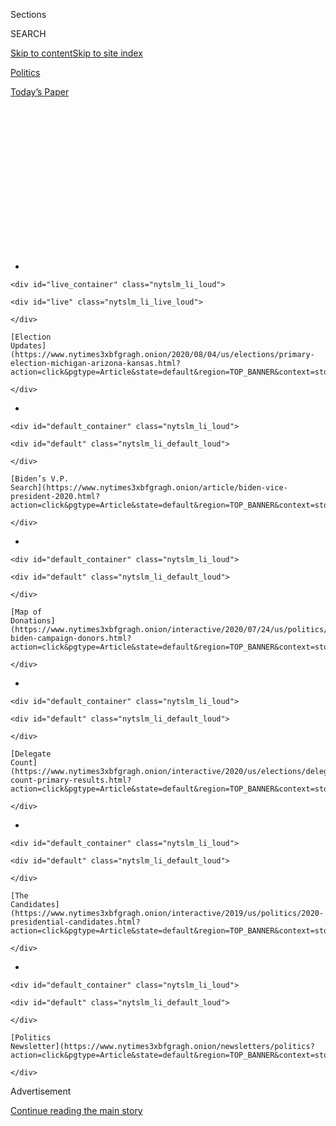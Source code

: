 <div id="app">

<div>

<div>

<div>

<div class="NYTAppHideMasthead css-1q2w90k e1suatyy0">

<div class="section css-ui9rw0 e1suatyy2">

<div class="css-eph4ug er09x8g0">

<div class="css-6n7j50">

</div>

<span class="css-1dv1kvn">Sections</span>

<div class="css-10488qs">

<span class="css-1dv1kvn">SEARCH</span>

</div>

[Skip to content](#site-content)[Skip to site
index](#site-index)

</div>

<div id="masthead-section-label" class="css-1wr3we4 eaxe0e00">

[Politics](https://www.nytimes3xbfgragh.onion/section/politics)

</div>

<div class="css-10698na e1huz5gh0">

</div>

</div>

<div id="masthead-bar-one" class="section hasLinks css-15hmgas e1csuq9d3">

<div class="css-uqyvli e1csuq9d0">

</div>

<div class="css-1uqjmks e1csuq9d1">

</div>

<div class="css-9e9ivx">

[](https://myaccount.nytimes3xbfgragh.onion/auth/login?response_type=cookie&client_id=vi)

</div>

<div class="css-1bvtpon e1csuq9d2">

[Today’s
Paper](https://www.nytimes3xbfgragh.onion/section/todayspaper)

</div>

</div>

</div>

</div>

<div data-aria-hidden="false">

<div id="site-content" data-role="main">

<div>

<div class="css-1aor85t" style="opacity:0.000000001;z-index:-1;visibility:hidden">

<div class="css-1hqnpie">

<div class="css-epjblv">

<span class="css-17xtcya">[Politics](/section/politics)</span><span class="css-x15j1o">|</span><span class="css-fwqvlz">‘I
Refuse Not to Be Heard’: Georgia in Uproar Over Voting
Meltdown</span>

</div>

<div class="css-k008qs">

<div class="css-1iwv8en">

<span class="css-18z7m18"></span>

<div>

</div>

</div>

<span class="css-1n6z4y">https://nyti.ms/2XN8qA7</span>

<div class="css-1705lsu">

<div class="css-4xjgmj">

<div class="css-4skfbu" data-role="toolbar" data-aria-label="Social Media Share buttons, Save button, and Comments Panel with current comment count" data-testid="share-tools">

  - 
  - 
  - 
  - 
    
    <div class="css-6n7j50">
    
    </div>

  - 
  - 

</div>

</div>

</div>

</div>

</div>

</div>

<div id="NYT_TOP_BANNER_REGION" class="css-13pd83m">

<div>

<div id="styln-elections-notifications-menu" class="section interactive-content interactive-size-medium css-1edisqu">

<div class="css-17ih8de interactive-body">

<div class="nytslm_innerContainer" data-aria-live="polite">

<div class="nytslm_title">

</div>

  - 
    
    <div id="live_container" class="nytslm_li_loud">
    
    <div id="live" class="nytslm_li_live_loud">
    
    </div>
    
    [Election
    Updates](https://www.nytimes3xbfgragh.onion/2020/08/04/us/elections/primary-election-michigan-arizona-kansas.html?action=click&pgtype=Article&state=default&region=TOP_BANNER&context=storylines_menu)
    
    </div>

  - 
    
    <div id="default_container" class="nytslm_li_loud">
    
    <div id="default" class="nytslm_li_default_loud">
    
    </div>
    
    [Biden’s V.P.
    Search](https://www.nytimes3xbfgragh.onion/article/biden-vice-president-2020.html?action=click&pgtype=Article&state=default&region=TOP_BANNER&context=storylines_menu)
    
    </div>

  - 
    
    <div id="default_container" class="nytslm_li_loud">
    
    <div id="default" class="nytslm_li_default_loud">
    
    </div>
    
    [Map of
    Donations](https://www.nytimes3xbfgragh.onion/interactive/2020/07/24/us/politics/trump-biden-campaign-donors.html?action=click&pgtype=Article&state=default&region=TOP_BANNER&context=storylines_menu)
    
    </div>

  - 
    
    <div id="default_container" class="nytslm_li_loud">
    
    <div id="default" class="nytslm_li_default_loud">
    
    </div>
    
    [Delegate
    Count](https://www.nytimes3xbfgragh.onion/interactive/2020/us/elections/delegate-count-primary-results.html?action=click&pgtype=Article&state=default&region=TOP_BANNER&context=storylines_menu)
    
    </div>

  - 
    
    <div id="default_container" class="nytslm_li_loud">
    
    <div id="default" class="nytslm_li_default_loud">
    
    </div>
    
    [The
    Candidates](https://www.nytimes3xbfgragh.onion/interactive/2019/us/politics/2020-presidential-candidates.html?action=click&pgtype=Article&state=default&region=TOP_BANNER&context=storylines_menu)
    
    </div>

  - 
    
    <div id="default_container" class="nytslm_li_loud">
    
    <div id="default" class="nytslm_li_default_loud">
    
    </div>
    
    [Politics
    Newsletter](https://www.nytimes3xbfgragh.onion/newsletters/politics?action=click&pgtype=Article&state=default&region=TOP_BANNER&context=storylines_menu)
    
    </div>

</div>

</div>

</div>

</div>

</div>

<div id="top-wrapper" class="css-1sy8kpn">

<div id="top-slug" class="css-l9onyx">

Advertisement

</div>

[Continue reading the main
story](#after-top)

<div class="ad top-wrapper" style="text-align:center;height:100%;display:block;min-height:250px">

<div id="top" class="place-ad" data-position="top" data-size-key="top">

</div>

</div>

<div id="after-top">

</div>

</div>

<div>

<div id="sponsor-wrapper" class="css-1hyfx7x">

<div id="sponsor-slug" class="css-19vbshk">

Supported by

</div>

[Continue reading the main
story](#after-sponsor)

<div id="sponsor" class="ad sponsor-wrapper" style="text-align:center;height:100%;display:block">

</div>

<div id="after-sponsor">

</div>

</div>

<div class="css-186x18t">

</div>

<div class="css-ls6wgr ehdk2mb0">

# ‘I Refuse Not to Be Heard’: Georgia in Uproar Over Voting Meltdown

</div>

Long lines and malfunctioning voting machines marred statewide primary
elections in Georgia, renewing attention on voting rights there.

![<span class="css-16f3y1r e13ogyst0">After several polling locations
were closed, thousands of Georgia voters were sent to cast ballots at
Park Tavern, a restaurant in
Atlanta.</span><span class="css-cch8ym"><span class="css-1dv1kvn">Credit</span><span class="css-cnj6d5 e1z0qqy90" itemprop="copyrightHolder"><span class="css-1ly73wi e1tej78p0">Credit...</span><span>Audra
Melton for The New York
Times</span></span></span>](https://static01.graylady3jvrrxbe.onion/images/2020/06/09/us/politics/09voting-georgia2/09voting-georgia2-videoSixteenByNine3000-v2.jpg)

<div class="css-18e8msd">

<div class="css-vp77d3 epjyd6m0">

<div class="css-1baulvz">

By [<span class="css-1baulvz" itemprop="name">Richard
Fausset</span>](https://www.nytimes3xbfgragh.onion/by/richard-fausset),
[<span class="css-1baulvz" itemprop="name">Reid J.
Epstein</span>](https://www.nytimes3xbfgragh.onion/by/reid-j-epstein)
and [<span class="css-1baulvz last-byline" itemprop="name">Rick
Rojas</span>](https://www.nytimes3xbfgragh.onion/by/rick-rojas)

</div>

</div>

  - 
    
    <div class="css-ld3wwf e16638kd2">
    
    Published June 9, 2020Updated June 11,
    2020
    
    </div>

  - 
    
    <div class="css-4xjgmj">
    
    <div class="css-pvvomx" data-role="toolbar" data-aria-label="Social Media Share buttons, Save button, and Comments Panel with current comment count" data-testid="share-tools">
    
      - 
      - 
      - 
      - 
        
        <div class="css-6n7j50">
        
        </div>
    
      - 
      - 
    
    </div>
    
    </div>

</div>

</div>

<div class="section meteredContent css-1r7ky0e" name="articleBody" itemprop="articleBody">

<div class="css-1fanzo5 StoryBodyCompanionColumn">

<div class="css-53u6y8">

\[**Update**: [Jon Ossoff holds strong lead as Georgia waits for primary
results](https://www.nytimes3xbfgragh.onion/2020/06/10/us/politics/jon-ossoff-georgia-senate.html).\]

ATLANTA — [Georgia’s statewide primary elections on
Tuesday](https://www.nytimes3xbfgragh.onion/2020/06/10/us/politics/georgia-primary-election-voting.html)
were overwhelmed by a full-scale meltdown of new voting systems put in
place after widespread claims of voter suppression during the state’s
2018 governor’s election.

Scores of new state-ordered voting machines were reported to be missing
or malfunctioning, and hourslong lines materialized at [polling places
across
Georgia](https://www.nytimes3xbfgragh.onion/2020/06/11/podcasts/the-daily/georgia-general-election.html).

Some people gave up and left before casting a ballot, and concerns
spread that the problems would disenfranchise untold voters,
particularly African-Americans. Predominantly black areas experienced
some of the worst problems.

With Republican-leaning [Georgia emerging as a possible
battleground](https://www.nytimes3xbfgragh.onion/2020/06/09/us/politics/georgia-primary-election-senate-race-jon-ossoff.html)
in this year’s presidential election and home to two competitive Senate
races, the voting mess rattled Democratic officials and voters, with
some blaming the state’s Republican governor and secretary of state for
hastily instituting a new voting system without enough provisional
ballots in case the voting machines did not function.

</div>

</div>

<div class="css-1fanzo5 StoryBodyCompanionColumn">

<div class="css-53u6y8">

“It is a disaster that was preventable,” Stacey Abrams, the Democrat who
narrowly lost the disputed 2018 governor’s race, said in an interview
Tuesday afternoon. “It is emblematic of the deep systemic issues we have
here in Georgia. One of the reasons we are so insistent upon better
operations is that you can have good laws, but if you have incompetent
management and malfeasance, voters get hurt, and that’s what we see
happening in Georgia today.”

</div>

</div>

<div>

</div>

<div class="css-1fanzo5 StoryBodyCompanionColumn">

<div class="css-53u6y8">

Security experts had warned that there was not nearly enough time to
switch systems before the 2020 elections — especially amid the
coronavirus pandemic, which ravaged the state and scared away hundreds
of poll workers.

Georgia’s secretary of state, Brad Raffensperger, blamed local officials
in Fulton County, which includes most of the City of Atlanta, and said
there were few issues elsewhere, while by midafternoon counties outside
Atlanta had begun extending voting hours to account for time lost
tending to the new machines.

Fulton County kept all of its polling sites open for two extra hours,
until 9 p.m. Eastern. DeKalb County, just east of Fulton, kept seven
precincts open late, one until 10:10 p.m. And Chatham County, which
includes Savannah and is the state’s largest county outside greater
Atlanta, kept 35 [polling sites open until 9
p.m](https://cccdn.blob.core.windows.net/cdn/Files/Elections/Election%20Archive/2020/Press%20Release%20-%20Extend%20Poll%20Hours%20AUTHORIZED.pdf).

</div>

</div>

<div class="css-1fanzo5 StoryBodyCompanionColumn">

<div class="css-53u6y8">

Ballot counting proceeded slowly on Tuesday night, with people still in
line to vote in some places as the polls closed. No winners in major
races had been called as of midnight.

“We have 159 counties and, by and large, 150 counties have really done a
great job,” Mr. Raffensperger said. “We have one county that just stands
out with glaring failures, and that’s Fulton County, and unfortunately
that’s our largest
county.”

<div id="NYT_MAIN_CONTENT_1_REGION" class="css-9tf9ac">

<div>

<div id="styln-nfldraft-updates-block" class="section interactive-content interactive-size-medium css-1ftcdic">

<div class="css-17ih8de interactive-body">

<div id="styln-briefing-block" data-asset-id="">

<div class="briefing-block-header-section">

# [Latest Updates: 2020 Election](https://www.nytimes3xbfgragh.onion/2020/08/04/us/elections/primary-election-michigan-arizona-kansas.html?action=click&pgtype=Article&state=default&region=MAIN_CONTENT_1&context=storylines_live_updates)

<div class="briefing-block-ts">

Updated 2020-08-04T21:23:31.499Z

</div>

</div>

  - [Two G.O.P. Senate primaries offer — what else? — a test of loyalty
    to
    Trump.](https://www.nytimes3xbfgragh.onion/2020/08/04/us/elections/primary-election-michigan-arizona-kansas.html?action=click&pgtype=Article&state=default&region=MAIN_CONTENT_1&context=storylines_live_updates#link-3924dd44)
  - [President Trump is suddenly a big supporter of mail-in voting — in
    Florida.](https://www.nytimes3xbfgragh.onion/2020/08/04/us/elections/primary-election-michigan-arizona-kansas.html?action=click&pgtype=Article&state=default&region=MAIN_CONTENT_1&context=storylines_live_updates#link-32b39e33)
  - [Michigan’s primary election sees a surge in absentee
    voting.](https://www.nytimes3xbfgragh.onion/2020/08/04/us/elections/primary-election-michigan-arizona-kansas.html?action=click&pgtype=Article&state=default&region=MAIN_CONTENT_1&context=storylines_live_updates#link-ab1004d)

<div class="briefing-block-footer">

<div class="briefing-block-footer-meta">

[See more
updates](https://www.nytimes3xbfgragh.onion/2020/08/04/us/elections/primary-election-michigan-arizona-kansas.html?action=click&pgtype=Article&state=default&region=MAIN_CONTENT_1&context=storylines_live_updates)

</div>

</div>

</div>

</div>

</div>

</div>

</div>

Rick Barron, the Fulton County elections director, said the problems
were “mostly equipment issues, many caused by different training
challenges that we had.” He said Mr. Raffensberger “can’t wash his hands
of responsibility,” but added that trying to simultaneously conduct an
in-person election and a mail-voting one had stretched the county’s
resources.

The difficulties renewed public attention on voting rights in a state
where black citizens have long accused the white Republicans who control
the state’s government and elections of racially discriminatory voter
suppression.

While the worst problems were reported in greater Atlanta, no corner of
the state had a fully functional voting experience, officials said.
Nikema Williams, a state senator and the chairwoman of the Georgia
Democratic Party, said that by 7:10 a.m., she had 84 text messages
reporting polling sites that didn’t open, machines that didn’t arrive
and lines that stretched for
blocks.

</div>

</div>

<div class="audioFigureHeading">

<div class="css-1et479a">

![](https://static01.graylady3jvrrxbe.onion/images/2017/01/29/podcasts/the-daily-album-art/the-daily-album-art-articleInline-v2.jpg?quality=75&auto=webp&disable=upscale)

</div>

### Listen to ‘The Daily’: Georgia’s Election Meltdown

<span class="css-59o34k">Why the state’s troubled primary elections this
week may be a preview of graver battles coming in the general
election.</span>

</div>

<div class="css-qe9gm7">

<div>

<div class="css-1g7y0i5 e1drnplw0">

<div class="css-1ceswkc e1drnplw1">

</div>

<div class="css-f2fzwx e1drnplw2">

<div data-aria-labelledby="modal-title" data-role="region">

<div id="modal-title" class="css-mln36k">

transcript

</div>

<div class="css-pbq7ev">

</div>

<span>Back to The
Daily</span>

<div class="css-f6lhej">

<div class="css-1ialerq">

<div class="css-1701swk">

bars

</div>

<div>

<div class="css-1t7yl1y">

0:00/26:27

</div>

<div class="css-og85jy">

\-26:27

</div>

</div>

</div>

</div>

<div class="css-15fbio0">

<div class="css-1p4nyns">

transcript

## Listen to ‘The Daily’: Georgia’s Election Meltdown

### Hosted by Michael Barbaro and Caitlin Dickerson; produced by Eric Krupke, Alexandra Leigh Young, Robert Jimison and Stella Tan; with help from Sydney Harper; and edited by M.J. Davis Lin

#### Why the state’s troubled primary elections this week may be a preview of graver battles coming in the general election.

</div>

  - caitlin dickerson  
    From The New York Times, I’m Caitlin Dickerson. This is “The Daily.”

  - \[music\]  
    Today: A full-scale meltdown of new voting systems in Georgia is
    alarming Democratic leaders ahead of the state’s general election in
    November. My colleague, Astead Herndon, on why voting access in
    Georgia has become a national issue for the party. It’s Thursday,
    June 11.
    
    OK, Astead, so tell me what happened on Tuesday in Georgia.

  - astead herndon  
    Tuesday was Georgia’s primary elections, where they were slated to
    send Senate candidates and House candidates ahead to November’s
    general election, but —

  - archived recording  
    After twice being delayed due to the coronavirus pandemic, finally
    primary election day, and some of the polls, simply did not go as
    planned.

astead herndon

What we saw on Tuesday did not look much like an election at all.

  - archived recording  
    Our newsroom is flooded with emails, calls, tweets, texts of voters
    reporting issues and irregularities at precincts across the metro.

astead herndon

At the beginning of the day, polling sites were not opening on time, and
then it became very clear that they weren’t adequately staffed.

  - archived recording  
    Health concerns kept many longtime poll workers from showing up
    today, leaving inexperienced volunteers to run new voting machines
    for the first time.

astead herndon

Also, there were problems with the machines that were at the polling
sites.

  - archived recording 1  
    Poll workers said they had difficulties turning on the voter
    check-in computers, and encoding voter access cards, and installing
    touch screens.

  - archived recording 2  
    They had printer problems, missing some electrical plugs, as well.

astead herndon

There are also fewer polling places to begin with because of the
coronavirus pandemic, so the virus has added more emphasis on mail-in
ballots and absentee ballots, many of which some Georgia residents said
they did not receive in the mail. And this created massive lines —

  - archived recording  
    We saw repeated over and over people standing, sitting, waiting for
    the opportunity to have their say in our state’s political future.

astead herndon

— causing people to wait more than four or five hours in some cases.

  - archived recording 1  
    53 years I’ve been voting, and never have seen a line like this in
    53 years.

  - archived recording 2  
    This is wrong. This is America. This is a crisis in our world to
    make us not exercise our right to vote.

astead herndon

It also caused some people to turn away, just throwing up their hands
and saying, you know, they can’t spend a whole day waiting for a line
that they don’t know is going to move.

  - archived recording  
    The system is a joke, and we’re not laughing.

caitlin dickerson

So why was this happening, Astead? What’s the reason for all this chaos?

astead herndon

Tuesday was a confluence of local and state problems. And what you hear
from the counties that were particularly affected was that certainly,
their machines and their processes did not work, and they take some
blame for that. But what Democrats say is a larger problem is a state
and Republican administration system that runs the elections process
that is not interested in helping these counties succeed.

caitlin dickerson

What I hear you saying is that what happened on Tuesday was not simply a
fluke.

astead herndon

Right. The roots of Georgia’s fights over ballot access and voting
rights start way before Tuesday.

  - archived recording  
    David, what has been the reaction there in Washington to the Supreme
    Court effectively hobbling the Voting Rights Act?

astead herndon

In 2013, the Supreme Court opened the door for states to have more
autonomy in changing their voting procedures without input from the
federal government.

  - archived recording (david leonhardt)  
    You see Democrats very upset about this rule, And you see
    Republicans who have come out so far praising it, saying the Voting
    Rights Act has done its work. It may not be needed anymore.

astead herndon

And that allowed states like Georgia, states that had historically been
closely watched in the South, to really overhaul their ballot process.
This has included closing polling locations across the state that have
predominantly been in Democratic and African-American communities. And
also, they passed in 2017 what’s called the Exact Match Law, which means
when someone registers for the ballot, if there is any difference
between that registration and the identification the state has on file —
whether that is a misplaced letter or an incorrect hyphen — it allows
the state to throw out that ballot registration. That has led to
thousands of people being purged from Georgia’s voting rolls. And both
of these things, closing the polling locations and the Exact Match Law,
have disproportionately impacted minority communities, and black
communities especially. I remember in 2018 —

  - archived recording  
    In Georgia, a record-breaking two million early votes were cast, and
    all eyes are focused on the state’s race for governor.

astead herndon

— being in Georgia for the closely-watched governor’s race between
Stacey Abrams and Brian Kemp.

  - archived recording  
    A poll released today shows that Georgia’s secretary of state and
    Republican candidate Brian Kemp leads the Democratic candidate,
    Stacey Abrams, by just one point.

astead herndon

And you would be at people’s homes, and you would watch them look up
whether their voting registration was still on file. And many would be
shocked to find out that they had been purged even without their
knowledge. And this came in the middle of a governor’s race that was
just as much about voting rights as it was about Democrat versus
Republican.

  - archived recording (stacey abrams)  
    I’m Stacey Abrams, and I’m running for governor, because where you
    come from shouldn’t determine how far you can go.

astead herndon

Stacey Abrams, who had previously been the House Minority Leader in
Georgia, had built a career off of registering new voters, bringing
people — new people into the process, and kind of a vision of a blue
Georgia on the backs of a multiracial coalition that had yet to be
achieved.

  - archived recording (stacey abrams)  
    The blue wave is African-American. \[CHEERING\]
    
    It’s white. It’s Latino. It’s Asian Pacific Islander.

  - archived recording (crowd)  
    Yes\!

  - archived recording (stacey abrams)  
    It is made up of those who’ve been told that they are not worthy of
    being here.

  - archived recording (crowd)  
    Yes\!

  - archived recording (stacey abrams)  
    It is comprised of those who are documented and undocumented.

  - archived recording (crowd)  
    Yes\!

astead herndon

And she was facing the secretary of state, Brian Kemp —

  - archived recording (brian kemp)  
    Well, thankfully, the truth here is very simple. Georgians should
    simply watch what she says. You’ll know that she’s talking about
    this election, and talking about illegals voting for her in this
    election. They filed a lawsuit.

astead herndon

— who had refused to recuse himself from overseeing the state’s
election, even as he ran. And this race was wrapped up in accusations of
voter suppression.

  - archived recording (stacey abrams)  
    My worry is that he’s using his position as secretary of state to
    tilt the playing field in his direction.

astead herndon

And from Republicans about voter fraud.

  - archived recording (brian kemp)  
    I think hardworking Georgians should decide who their governor is,
    not people here illegally like my opponent wants.

astead herndon

There was a real sense that whoever won this would be determining the
direction, and most importantly, would be the referee for the state’s
elections going forward.

And on election day —

  - archived recording 1  
    Good morning. There is no lull in this line, and you can see people
    lined up here.

  - archived recording 2  
    The worst of the issues was in Fulton County. At the Pittman Park
    location, only three voting machines were sent, but eight were
    supposed to be there.

  - archived recording 3  
    I live in East Point, and I updated my address at least two times
    before election day. And on Tuesday when I went to my polling place,
    they denied me a ballot.

astead herndon

Stacey Abrams lost by a little less than 55,000 votes. And when she
lost, accused Republicans of voter suppression tactics that changed the
outcome of the race.

  - archived recording (stacey abrams)  
    Democracy only works when we work for it, and apparently today, when
    we stand in line for hours to meet it at the ballot box, that’s when
    democracy works.

astead herndon

For a while, Abrams wouldn’t concede to Kemp.

  - archived recording (stacey abrams)  
    Friends, friends, we are still on the verge of history, and the best
    is yet to come. \[CHEERING\]

caitlin dickerson

Astead, how do Republicans respond to these allegations from Democrats
that the prior election was unfair?

astead herndon

On the defensive side, Republicans say that there is not evidence that
they are proactively trying to suppress votes. They flip the blame,
saying that it is local Democratic officials in these areas who have not
lived up to their task in administrating clean elections. They also say
that they are focused on things like voter fraud, which we should note
does not have real evidence. And they justify things like exact match as
a tool to combat this voter fraud. But they’ve also done offensive
moves. The state purchased new voting machines after criticism that the
previous ones were not safe, and a court ordered to do so, and those
were used for the first time in Tuesday’s election.

caitlin dickerson

And based on what you saw Tuesday, those measures to address problems in
the electoral system, they don’t seem to have worked.

astead herndon

Certainly, those measures do not meet the scope of the crisis. So for
whatever new voting machines, or for whatever back and forth this
happening between county and state officials, what is clear is that
voting in Georgia does not go the way voting should be. But for
Republicans, they’ll say that the vast majority of Georgia’s county’s,
150 out of 159, had fine days on Tuesday. But it’s important to
recognize that those nine counties that had the biggest issues on
Tuesday, they’re not only Democratic areas, but those are the counties
that have the largest minority populations in the state.

caitlin dickerson

So from everything you’ve said, it sounds like Democrats would see the
problems with Tuesday’s election as being just a continuation of voting
issues that have plagued these same communities in the past, and that
they feel Republicans have either ignored or even made worse.

astead herndon

That’s what Democrats will tell you. I remember running into the state
Democratic chair when she was trying to vote. It took her five hours on
what was her 10-year wedding anniversary. And she was talking about how
familiar it felt, and encouraging people in the line to hold that
feeling with them as they look towards the general election. But when
you look at the reaction across the country and how much interest there
was in what was happening in Georgia, I think a part of that is because
the national Democratic and Republican parties realize just how
important this state is — not just for November, but what could be a
preview of how Southern politics is changing in the future.

\[music\]

caitlin dickerson

We’ll be right back.

Astead, what do you mean? Why is Georgia such a key state for the
Democratic party?

astead herndon

For decades now, Democrats have been virtually shut out of the South. It
has been almost impossible for the party to find consistent success in
getting a candidate elected to statewide office, whether that’s a
governor or the Senate, and in presidential elections. And what
Democrats have been trying to do over the past decade is create a
grassroots momentum that can change the way that they operate in the
South. And Georgia has been the focal point of that.

caitlin dickerson

Astead, help me understand the Democrats’ strategy in Georgia.

astead herndon

It basically breaks down to three areas.

The first is just the changing demographics of the state. New
industries, particularly movie and film, have caused an influx of a new
Southerner, as some folks called it, who is living in places like
Atlanta and the metro areas, that has made the South their home in the
way that has given Democrats a new type of voter to target. Another key
point of the strategy is in registering Georgians who may not have
participated in previous elections. So that includes predominately young
people and people of color, and going to those communities that have
kind of felt distant from the political process and bringing them along
and involved. The third piece, which has been accelerated in the last
three years, has been trying to persuade a white, often college-educated
voter, who probably had voted Republican before, that Democrats are now
more acceptable party. And this is something that Democrats have said
Donald Trump is their best recruiter for. That there’s a type of upscale
Southerner who doesn’t like the incivility that they feel coming from
the White House, and is just not as much of a hardened Republican as
maybe some others. This is where Democrats, combining all of those
three, think they can make big inroads.

caitlin dickerson

So it sounds like Democrats see Georgia as ripe for flipping from red to
blue because of these shifts you’re talking about.

astead herndon

Yes. They see it as their most likely opportunity to deliver a blue
state in the South for Joe Biden in November, and in the U.S. Senate.
But they also see it as a gateway to a playbook that other Southern
states can replicate. The thought process is, if Georgia can put it
together after years and years of coming close, that allows places like
South Carolina, places like Texas, to have a real roadmap on how
Democrats can make inroads. What they’re missing is a victory to prove
to other states and to prove to the Democratic party that the South is
worth investing in.

caitlin dickerson

And how likely is it that this victory you’re describing is actually
going to happen?

astead herndon

While it’s certainly a possibility, you have to note that Georgia has
been kind of fool’s gold for Democrats for some years now, which makes
the kind of conundrum for what the national party and Joe Biden’s
campaign should do this year. Should they invest in Georgia, which is
the only state in the country that has both its Senate seats up in
November? Or, do they spend that money, that time, that investment in
states that they know are more likely to be the tipping point for the
electoral college? It’s kind of a choice between playing it safe or
putting all their chips on the table.

caitlin dickerson

So in light of what they saw on Tuesday, which of these two strategies
do you think the Democratic leadership is leaning toward right now?

astead herndon

In the short term, what Biden chooses to prioritize for the November
election, we don’t really know. But one of the best ways that the
campaign can signal its intentions is through the vice presidential
selection. If Joe Biden was to select someone who represents the kind of
new Southern democrat — someone like Stacey Abrams or Keisha Lance
Bottoms, or even Val Demings, the representative in Florida — that could
signal that the campaign is trying to unlock this type of new Democratic
future in the region that we’ve talked about. And I don’t think that you
can separate race from this question also. The South and Southern
Democrats are overwhelmingly black, and those are the same people that
helped revive Joe Biden’s campaign after he was struggling in Iowa, New
Hampshire and Nevada. To me, an important question as we look towards
November is, will Joe Biden try to reward those communities with an
increased focus on them as he moves towards the general election, or is
the primary over and this is all about just the ways that the campaign
believes it needs to beat Donald Trump?

caitlin dickerson

So we’ve been talking about how important Georgia is to the Democratic
party in 2020, but I can imagine that for that same reason, Georgia is
equally as important to Republicans. So what are they doing to hold on
to the state?

astead herndon

I think like Democrats, Georgia Republicans have short-term and
long-term considerations. In the short term, they just think the state
remains kind of structurally red. But in the long term, Republicans will
concede that the demographics of the state are not moving in their
direction. And what they need to do to stop this kind of rising tide is
to appeal to kind of new communities there. And there’s kind of a pitch
that, we should tell them that the reason you’re leaving California, or
New York, or other places is because those states have high taxes and
Georgia’s business friendly. The “why” liberals have wanted to come here
is because of the kind of conservative values, and that’s what we should
try to hold on to. The problem is, when the President has so defined the
parties by kind of social and cultural concerns, can the state
Republican make a pitch to an immigrant community, a black professional,
around Republicanism with that not being tied in to what Trump has made
the focus of the party?

caitlin dickerson

You’re talking about this cultural clash going on in the country, and
that’s very top of mind for a lot of Americans right now, obviously. So
can you put this election we’re talking about into the context of this
broader cultural moment that we are all living right now?

astead herndon

Mm-hmm. For both Democrats and Republicans, I think that this moment,
this re-emergence of race and racial justice as the country’s top even
electoral or voting concern, plays into the strategies that we have laid
out. For the Republican side, when we talk about the way that state
Republicans and the President have tried to appeal to voters, you’ve
seen Republicans in the last week or so try to make “defund the police”
a scare tactic to bring back that suburban voter. You’ve seen them try
to focus on the more destructive or looting aspects of the protests to
discredit the movement as a whole. But frankly, public opinion shows
that there has been widespread agreement around police brutality as a
growing issue, and I think that’s important to note about what
candidates for both sides are saying right now in Georgia. Doug Collins,
the representative on the Republican side who is running for Senate, he
was the member who wrote and helped pass the First Step Act, the
criminal justice reform that President Trump signed into law. And this
is a deeply conservative representative who has made that criminal
justice pitch a part of his appeal, even in minority communities. And on
the Democratic side, the Senate candidates are running very explicit
campaigns about race and criminal justice, and about inequalities that
were kind of unfathomable in the South years ago. They say that the
times are changing, that you don’t have to be cagey or calibrate to the
ideological middle on things like race. That white Democrats are willing
and open to talking about things in explicit terms, and they think that
that can be a winning strategy.

caitlin dickerson

Astead, you’ve been describing how important Georgia could be in the
2020 elections. So what does what happened on Tuesday night tell us
about what we might expect?

astead herndon

I think Tuesday is a signal for both the country and the parties of
things that we might have to expect come November. For one, if elected
officials do not proactively prepare for an election that could be
upended by virus concerns, we might have lines like we saw on Tuesday.
If they’re not prepared to count as thousands and thousands of absentee
and mail-in ballots in ways that are unprecedented in presidential
history, we might not get results from key states on election night. And
even more so, about the type of messages that politicians are giving to
the public right now, if people don’t feel as if going to the ballot box
and voting is a process that is equitable and fair to them, it is going
to be harder for particularly Democratic politicians to tell their base,
this is where you should put your energy. This is how you make change.
What we saw on Tuesday was not an encouraging scene.

caitlin dickerson

Thank you so much, Astead.

astead herndon

Thank you, Caitlin.

caitlin dickerson

We’ll be right back.

Here’s what else you need to know today.

  - archived recording (philonise floyd)  
    The man who took his life, who suffocated him for 8 minutes and 46
    seconds, he still called him “sir” as he begged for his life. I
    can’t tell you the kind of pain you feel when you watch something
    like that.

caitlin dickerson

On Wednesday, George Floyd’s brother, Philonise Floyd, testified before
Congress.

  - archived recording (philonise floyd)  
    George wasn’t hurting anyone that day. He didn’t deserve to die over
    $20. I’m asking you, is that what a black man is worth, $20? This is
    2020. Enough is enough.

caitlin dickerson

Speaking to the House Judiciary Committee, Floyd called on lawmakers to
pass reforms that would address police brutality and racial
discrimination.

  - archived recording (philonise floyd)  
    If his death ends up changing the world for the better — and I think
    it will — then he died as he lived. It is on you to make sure his
    death is not in vain.

caitlin dickerson

House Democrats are expected to pass a reform bill this month that would
make it easier to track, prosecute and punish police misconduct. But
Senate Republicans have announced plans to draft their own reform bill.

That’s it for “The Daily.” I’m Caitlin Dickerson. See you tomorrow.

</div>

</div>

</div>

</div>

</div>

</div>

<div class="css-1fanzo5 StoryBodyCompanionColumn">

<div class="css-53u6y8">

“It’s a hot mess,” she said. “Our secretary of state has not adequately
prepared us for today. We knew today was coming. If you show up and
there’s not a machine, that’s a problem.”

</div>

</div>

<div class="css-1fanzo5 StoryBodyCompanionColumn">

<div class="css-53u6y8">

In Atlanta’s Old Fourth Ward — the neighborhood where the Rev. Dr.
Martin Luther King Jr. grew up — Marneia Mitchell arrived at her polling
place five minutes before polls were to open at 7 a.m. She thought it
was early enough to vote fast, avoid trouble and get on with her day.

Three hours later, she was still waiting in line, having moved about 60
feet from where she had started. At first voters were told that the
machines were not functioning, and then that poll workers did not have
the passwords necessary to operate them.

The line stretched three long city blocks and comprised hundreds of
voters — a multicultural crowd in one of the city’s most cosmopolitan
boroughs, many masked, some in lawn chairs, everyone sweating as the
temperature pushed toward 90 degrees.

Ms. Mitchell, 50, a stationery designer who is African-American, was
livid. “It’s disgusting,” she said. “It’s despicable.”

Around the corner, Terri Russell, 57, a retired worker for the Fulton
County tax system, had also been waiting for three hours. She leaned on
a beach chair that a do-gooder had offered her.

Ms. Russell, who wore a mask, said that she had bronchitis and asthma,
and that she rarely left the house even when there was no pandemic. She
said she had requested an absentee ballot but never received one. “I
refuse not to be heard and so I am standing in line,” she said.

</div>

</div>

<div class="css-79elbk" data-testid="photoviewer-wrapper">

<div class="css-z3e15g" data-testid="photoviewer-wrapper-hidden">

</div>

<div class="css-1a48zt4 ehw59r15" data-testid="photoviewer-children">

![<span class="css-16f3y1r e13ogyst0" data-aria-hidden="true">A poll
worker allowed people in to vote at Central Park Recreation Center in
Atlanta on
Tuesday.</span><span class="css-cnj6d5 e1z0qqy90" itemprop="copyrightHolder"><span class="css-1ly73wi e1tej78p0">Credit...</span><span>Audra
Melton for The New York
Times</span></span>](https://static01.graylady3jvrrxbe.onion/images/2020/06/09/us/politics/09voting-georgia1/merlin_173369160_3c4571fb-7911-4be3-9fa8-317ba936a0f6-articleLarge.jpg?quality=75&auto=webp&disable=upscale)

</div>

</div>

<div class="css-1fanzo5 StoryBodyCompanionColumn">

<div class="css-53u6y8">

Just south of Atlanta’s airport, in Clayton County, the predominantly
black precinct at the Christian Fellowship Baptist Church had run out of
Democratic primary provisional ballots by 10 a.m., according to Fair
Fight Action, the voting rights organization founded by Ms. Abrams.

</div>

</div>

<div class="css-1fanzo5 StoryBodyCompanionColumn">

<div class="css-53u6y8">

An uncontested Republican stronghold since the Clinton administration,
Georgia is now [a presidential battleground
state](https://www.nytimes3xbfgragh.onion/2020/06/09/us/politics/georgia-primary-election-senate-race-jon-ossoff.html)
for the first time in a generation, drawing renewed scrutiny to the
state’s cumbersome and long-suppressive voting systems. Along with the
contest between [President
Trump](https://www.nytimes3xbfgragh.onion/interactive/2020/us/elections/donald-trump.html)
and former Vice President [Joseph R. Biden
Jr.](https://www.nytimes3xbfgragh.onion/interactive/2020/us/elections/joe-biden.html),
Georgians will cast ballots this November in two competitive Senate
races, the results of which could help tip the balance of the chamber.

The voting problems Georgia experienced on Tuesday were hardly a
surprise. Residents reported requesting absentee ballots and waiting
months for them to arrive — and some never came at all. Ms. Abrams said
her absentee ballot had arrived with a sealed return envelope, and she
was unable to mail it back. Ms. Williams waited five hours at an
early-voting site after her absentee ballot never arrived in the mail.

David Dreyer, a Democratic state representative, said he learned
Saturday that Fulton County was short 250 poll workers. Many of the
usual poll workers are older and were afraid to work because of the
coronavirus.

A training session for poll workers held Monday, Mr. Dreyer said,
consisted of a one-hour training video provided by the secretary of
state on how to use the voting machines — but “you needed an I.T.
professional to figure it out.”

Georgia’s voting fiasco stemmed primarily from the 30,000 new voting
machines the state bought last year for $107 million from Dominion
Voting Systems, which is based in Denver.

Tuesday’s primaries were the first time the machines had been used
statewide, though six rural, predominantly white counties used them for
municipal contests in December — [and experienced problems with voting
and significant
delays](https://www.ajc.com/news/state--regional-govt--politics/problem-with-new-election-equipment-delays-voting-georgia-counties/vxltEshk0grck0uJiWA5RM/).

</div>

</div>

<div class="css-1fanzo5 StoryBodyCompanionColumn">

<div class="css-53u6y8">

Mr. Raffensperger’s office at first defended the new machines on Tuesday
and said they hadn’t malfunctioned, with an aide blaming local officials
and inexperienced poll workers for the problems.

In an interview, Mr. Raffensperger accepted no blame for the hourslong
waits or voting machine problems in Atlanta or elsewhere in the state.

Jurisdictions that ran out of provisional ballots, he said, should have
ordered more of them before the polls opened. County elections officials
should have found more younger poll workers to replace more experienced
ones who bowed out because of the pandemic, he said. No element of the
elections meltdown, Mr. Raffensperger said, was his fault.

“The counties run their elections,” he said. “The problems in Fulton
County are the problems with their management team, not with
me.”<span class="css-8l6xbc evw5hdy0"> </span>

Kristen Clarke, the president of the Lawyers’ Committee for Civil Rights
Under Law, said that a disproportionate number of complaints by
Georgians to the election protection hotline run by the committee and
other advocacy groups had come from African-Americans. “We’re getting
overwhelmed by the volume of calls from Georgia,” she said.

The machines bought by the state last year were instantly controversial.
Security experts [said they were
insecure](https://www.politico.com/story/2019/03/28/georgia-voting-machines-safe-1241033).
Privacy experts worried that the [screens could be seen from nearly 30
feet
away](https://www.washingtonpost.com/politics/as-georgia-rolls-out-new-voting-machines-for-2020-worries-about-election-security-persist/2019/12/23/c5036d74-2017-11ea-bed5-880264cc91a9_story.html).
Budget hawks balked at the price tag.

And one of [Dominion Voting Systems’
lobbyists](http://media.ethics.ga.gov/search/Lobbyist/Lobbyist_Name.aspx?&FilerID=L20070103),
Jared Samuel Thomas, has deep connections to Gov. Brian Kemp, the
Republican who defeated Ms. Abrams in 2018. Mr. Thomas served as Mr.
Kemp’s campaign manager in his 2002 State Senate race, and as chief of
staff to Mr. Kemp when he was secretary of state.

</div>

</div>

<div class="css-1fanzo5 StoryBodyCompanionColumn">

<div class="css-53u6y8">

Mr. Thomas did not respond to messages on Tuesday, but Kay Stimson, a
Dominion vice president, said the company had received just 50 “calls
for election support” from Georgia by 3 p.m. “It’s a relatively low
number given the scale,” she said.

Mr. Raffensperger spent more than $400,000 in federal election
assistance funding in March to air a television commercial promoting the
new machines as “protecting ballot integrity and making sure every
ballot is counted.”

FreedomWorks, a conservative nonprofit backed by the billionaire Charles
Koch, and the National Election Defense Coalition, a nonpartisan group
focused on election security, warned Georgia against buying the machines
in February 2019. In a letter sent to the State Senate’s Ethics
Committee, the groups cited several concerns, including that the
machines were difficult to set up before
elections.

</div>

</div>

<div class="css-79elbk" data-testid="photoviewer-wrapper">

<div class="css-z3e15g" data-testid="photoviewer-wrapper-hidden">

</div>

<div class="css-1a48zt4 ehw59r15" data-testid="photoviewer-children">

<div class="css-1xdhyk6 erfvjey0">

<span class="css-1ly73wi e1tej78p0">Image</span>

<div class="css-zjzyr8">

<div data-testid="lazyimage-container" style="height:257.77777777777777px">

</div>

</div>

</div>

<span class="css-16f3y1r e13ogyst0" data-aria-hidden="true">Tuesday’s
primaries were the first time that 30,000 new voting machines had been
used
statewide.</span><span class="css-cnj6d5 e1z0qqy90" itemprop="copyrightHolder"><span class="css-1ly73wi e1tej78p0">Credit...</span><span>Brynn
Anderson/Associated Press</span></span>

</div>

</div>

<div class="css-1fanzo5 StoryBodyCompanionColumn">

<div class="css-53u6y8">

Election security advocates had urged the state to instead choose
hand-marked paper ballots, which they argue are more secure and cost
effective.

The A.C.L.U. of Georgia had warned in January — well before the
coronavirus emerged as a concern for voters — that the state was
ill-prepared for this year’s elections.

“They were issuing brand-new machines on a massive scale and that’s
never been done before,” said Andrea Young, the executive director. “You
need to put in more resources, more training for poll workers, for
citizens.”

</div>

</div>

<div class="css-1fanzo5 StoryBodyCompanionColumn">

<div class="css-53u6y8">

Ms. Young, who called the elections a “massive failure,” said that
whether the voting difficulties were because of an intentional effort to
suppress voting or incompetence, the end result was the same. “This is
not acceptable in a democracy,” she said. “You can’t do democracy on the
cheap.”

Marilyn Marks,<span class="css-8l6xbc evw5hdy0"> </span>a voting rights
advocate with the Coalition for Good Governance, described a total
breakdown of the new voting system when she went to a polling place in
Atlanta around 10:30 a.m. All three elements — the electronic poll books
that allow voters to check in, the touch-screen ballot-selection
machines, and the ballot scanners — had broken down.

Ms. Marks said the attempt to switch systems during a presidential
election year was doomed to be riddled with major glitches. “That would
be like Walmart deciding that they wanted to change out their
point-of-sale system on Black Friday,” she said.

At a news conference on Tuesday night, Ms. Abrams said, “The best
intentions met the worst preparations, and we found ourselves in the
midst of both incompetence and malfeasance.”

“No state should look like Georgia did today,” she added.

Richard Fausset reported from Atlanta, Reid J. Epstein from Washington,
and Rick Rojas from Columbus, Miss. Nick Corasaniti contributed
reporting from Ocean View, Del., Stephanie Saul from New York, and
Michael Wines from
Washington.

</div>

</div>

<div>

</div>

</div>

<div>

</div>

<div>

</div>

<div id="NYT_BELOW_MAIN_CONTENT_REGION">

<div>

<div id="STLYN_guide_v1_STYLN_guide_a" class="section css-l08pwh interactive-content interactive-size-medium">

<div class="css-17ih8de interactive-body">

<div class="g-story g-freebird g-max-limit" data-preview-slug="styln-scroll-guide">

</div>

<div id="g-electionguide-id" class="g-electionguide">

<div class="g-electionguide-container">

<div class="g-electionguide-wrapper">

<div class="g-electionguide-logo">

</div>

# Our 2020 Election Guide

Updated Aug. 4, 2020

  - 
    
    -----
    
    ## The Latest
    
      - Five states are holding primary elections Tuesday, with voters
        in Arizona, Kansas, Michigan, Missouri and Washington State
        choosing nominees for Congress and local offices. [Follow live
        election updates
        here.](https://www.nytimes3xbfgragh.onion/2020/08/04/us/elections/primary-election-michigan-arizona-kansas.html?action=click&pgtype=Article&state=default&region=BELOW_MAIN_CONTENT&context=storylines_guide)

  - 
    
    -----
    
    ## Biden’s V.P. Search
    
      - [Here are 13
        women](https://www.nytimes3xbfgragh.onion/article/biden-vice-president-2020.html?action=click&pgtype=Article&state=default&region=BELOW_MAIN_CONTENT&context=storylines_guide)
        who have been under consideration to be Joe Biden’s running
        mate, and why each might be chosen — and might not be.

  - 
    
    -----
    
    ## Keep Up With Our Coverage
    
      - Get an
        [email](https://www.nytimes3xbfgragh.onion/newsletters/politics?action=click&pgtype=Article&state=default&region=BELOW_MAIN_CONTENT&context=storylines_guide)
        recapping the day’s news
    
    <!-- end list -->
    
      - Download our mobile app on
        [iOS](https://apps.apple.com/us/app/nytimes/id284862083?ls=1&mat_click_id=5c79ae7455014fd1bd66b5610c05b8f2-20191112-16948&referrer=mat_click_id%3D5c79ae7455014fd1bd66b5610c05b8f2-20191112-16948%26link_click_id%3D722930677036718082)
        and
        [Android](http://a.localytics.com/android?id=com.nytimes.android&referrer=utm_source%3Dother_nyt_mobile_web%26utm_medium%3DWeb%2520page%26utm_term%3DGeneral%2520Mobile%2520Page%26utm_campaign%3DNYT%2520Mobile%2520General%2520Page)
        and turn on Breaking News and Politics alerts

</div>

</div>

</div>

</div>

</div>

</div>

</div>

<div>

</div>

<div>

<div id="bottom-wrapper" class="css-1ede5it">

<div id="bottom-slug" class="css-l9onyx">

Advertisement

</div>

[Continue reading the main
story](#after-bottom)

<div id="bottom" class="ad bottom-wrapper" style="text-align:center;height:100%;display:block;min-height:90px">

</div>

<div id="after-bottom">

</div>

</div>

</div>

</div>

</div>

## Site Index

<div>

</div>

## Site Information Navigation

  - [© <span>2020</span> <span>The New York Times
    Company</span>](https://help.nytimes3xbfgragh.onion/hc/en-us/articles/115014792127-Copyright-notice)

<!-- end list -->

  - [NYTCo](https://www.nytco.com/)
  - [Contact
    Us](https://help.nytimes3xbfgragh.onion/hc/en-us/articles/115015385887-Contact-Us)
  - [Work with us](https://www.nytco.com/careers/)
  - [Advertise](https://nytmediakit.com/)
  - [T Brand Studio](http://www.tbrandstudio.com/)
  - [Your Ad
    Choices](https://www.nytimes3xbfgragh.onion/privacy/cookie-policy#how-do-i-manage-trackers)
  - [Privacy](https://www.nytimes3xbfgragh.onion/privacy)
  - [Terms of
    Service](https://help.nytimes3xbfgragh.onion/hc/en-us/articles/115014893428-Terms-of-service)
  - [Terms of
    Sale](https://help.nytimes3xbfgragh.onion/hc/en-us/articles/115014893968-Terms-of-sale)
  - [Site
    Map](https://spiderbites.nytimes3xbfgragh.onion)
  - [Help](https://help.nytimes3xbfgragh.onion/hc/en-us)
  - [Subscriptions](https://www.nytimes3xbfgragh.onion/subscription?campaignId=37WXW)

</div>

</div>

</div>

</div>
